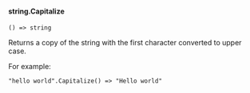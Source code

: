 #### string.Capitalize

``` suneido
() => string
```

Returns a copy of the string with the first character converted to upper case.

For example:

``` suneido
"hello world".Capitalize() => "Hello world"
```